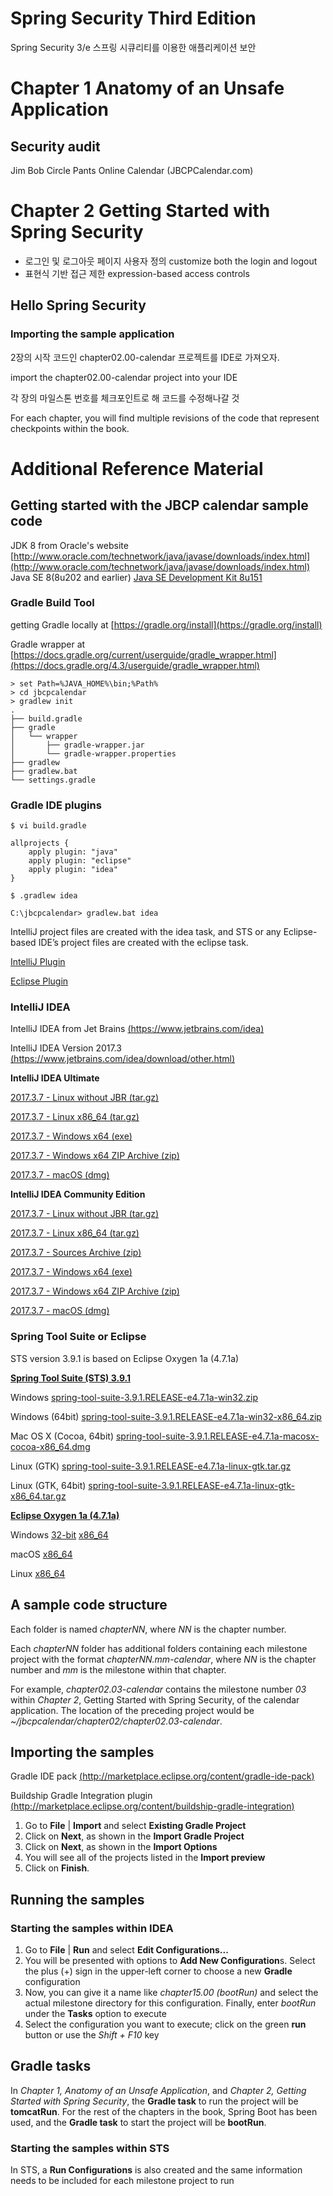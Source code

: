 # Spring Security Third Edition

Spring Security 3/e 스프링 시큐리티를 이용한 애플리케이션 보안

# Chapter 1 Anatomy of an Unsafe Application

## Security audit

Jim Bob Circle Pants Online Calendar (JBCPCalendar.com)


# Chapter 2 Getting Started with Spring Security

- 로그인 및 로그아웃 페이지 사용자 정의 customize both the login and logout
- 표현식 기반 접근 제한 expression-based access controls

## Hello Spring Security

### Importing the sample application

2장의 시작 코드인 chapter02.00-calendar 프로젝트를 IDE로 가져오자.

import the chapter02.00-calendar project into your IDE

각 장의 마일스톤 번호를 체크포인트로 해 코드를 수정해나갈 것

For each chapter, you will find multiple revisions of the code that represent checkpoints
within the book. 


# Additional Reference Material

## Getting started with the JBCP calendar sample code

JDK 8 from Oracle's website [http://www.oracle.com/technetwork/java/javase/downloads/index.html](http://www.oracle.com/technetwork/java/javase/downloads/index.html)
Java SE 8(8u202 and earlier) [Java SE Development Kit 8u151](https://www.oracle.com/java/technologies/javase/javase8-archive-downloads.html)

### Gradle Build Tool

getting Gradle locally at [https://gradle.org/install](https://gradle.org/install)

Gradle wrapper at [https://docs.gradle.org/current/userguide/gradle_wrapper.html](https://docs.gradle.org/4.3/userguide/gradle_wrapper.html)

```
> set Path=%JAVA_HOME%\bin;%Path%
> cd jbcpcalendar
> gradlew init
.
├── build.gradle
├── gradle
│   └── wrapper
│       ├── gradle-wrapper.jar
│       └── gradle-wrapper.properties
├── gradlew
├── gradlew.bat
└── settings.gradle
```

### Gradle IDE plugins
```
$ vi build.gradle

allprojects {
    apply plugin: "java"
    apply plugin: "eclipse"
    apply plugin: "idea"
}
```
```
$ .gradlew idea
```
```
C:\jbcpcalendar> gradlew.bat idea
```
IntelliJ project files are created with the idea task, and STS or any Eclipse-based IDE’s project files are created with the eclipse task.

[IntelliJ Plugin](https://docs.gradle.org/current/userguide/idea_plugin.html)

[Eclipse Plugin](https://docs.gradle.org/current/userguide/eclipse_plugin.html)


### IntelliJ IDEA

IntelliJ IDEA from Jet Brains [(https://www.jetbrains.com/idea)](https://www.jetbrains.com/idea)

IntelliJ IDEA Version 2017.3 [(https://www.jetbrains.com/idea/download/other.html)](https://www.jetbrains.com/idea/download/other.html)

**IntelliJ IDEA Ultimate**

[2017.3.7 - Linux without JBR (tar.gz)](https://download.jetbrains.com/idea/ideaIU-2017.3.7-no-jdk.tar.gz)

[2017.3.7 - Linux x86_64 (tar.gz)](https://download.jetbrains.com/idea/ideaIU-2017.3.7.tar.gz)

[2017.3.7 - Windows x64 (exe)](https://download.jetbrains.com/idea/ideaIU-2017.3.7.exe)

[2017.3.7 - Windows x64 ZIP Archive (zip)](https://download.jetbrains.com/idea/ideaIU-2017.3.7.win.zip)

[2017.3.7 - macOS (dmg)](https://download.jetbrains.com/idea/ideaIU-2017.3.7.dmg)

**IntelliJ IDEA Community Edition**

[2017.3.7 - Linux without JBR (tar.gz)](https://download.jetbrains.com/idea/ideaIC-2017.3.7-no-jdk.tar.gz)

[2017.3.7 - Linux x86_64 (tar.gz)](https://download.jetbrains.com/idea/ideaIC-2017.3.7.tar.gz)

[2017.3.7 - Sources Archive (zip)](https://github.com/JetBrains/intellij-community/archive/idea/173.4710.11.zip)

[2017.3.7 - Windows x64 (exe)](https://download.jetbrains.com/idea/ideaIC-2017.3.7.exe)

[2017.3.7 - Windows x64 ZIP Archive (zip)](https://download.jetbrains.com/idea/ideaIC-2017.3.7.win.zip)

[2017.3.7 - macOS (dmg)](https://download.jetbrains.com/idea/ideaIC-2017.3.7.dmg)


### Spring Tool Suite or Eclipse

STS version 3.9.1 is based on Eclipse Oxygen 1a (4.7.1a)

**[Spring Tool Suite (STS) 3.9.1](https://dist.springsource.com/release/STS/index.html)**

Windows [spring-tool-suite-3.9.1.RELEASE-e4.7.1a-win32.zip](https://dist.springsource.com/release/STS/3.9.1.RELEASE/dist/e4.7/spring-tool-suite-3.9.1.RELEASE-e4.7.1a-win32.zip)

Windows (64bit) [spring-tool-suite-3.9.1.RELEASE-e4.7.1a-win32-x86_64.zip](https://dist.springsource.com/release/STS/3.9.1.RELEASE/dist/e4.7/spring-tool-suite-3.9.1.RELEASE-e4.7.1a-win32-x86_64.zip)

Mac OS X (Cocoa, 64bit) [spring-tool-suite-3.9.1.RELEASE-e4.7.1a-macosx-cocoa-x86_64.dmg](https://dist.springsource.com/release/STS/3.9.1.RELEASE/dist/e4.7/spring-tool-suite-3.9.1.RELEASE-e4.7.1a-macosx-cocoa-x86_64.dmg)

Linux (GTK)  [spring-tool-suite-3.9.1.RELEASE-e4.7.1a-linux-gtk.tar.gz](https://dist.springsource.com/release/STS/3.9.1.RELEASE/dist/e4.7/spring-tool-suite-3.9.1.RELEASE-e4.7.1a-linux-gtk.tar.gz)

Linux (GTK, 64bit) [spring-tool-suite-3.9.1.RELEASE-e4.7.1a-linux-gtk-x86_64.tar.gz](https://dist.springsource.com/release/STS/3.9.1.RELEASE/dist/e4.7/spring-tool-suite-3.9.1.RELEASE-e4.7.1a-linux-gtk-x86_64.tar.gz)

**[Eclipse Oxygen 1a (4.7.1a)](https://www.eclipse.org/downloads/packages/release/oxygen/1a)**

Windows  [32-bit](https://www.eclipse.org/downloads/download.php?file=/technology/epp/downloads/release/oxygen/1a/eclipse-jee-oxygen-1a-win32.zip)  [x86_64](https://www.eclipse.org/downloads/download.php?file=/technology/epp/downloads/release/oxygen/1a/eclipse-jee-oxygen-1a-win32-x86_64.zip)

macOS  [x86_64](https://www.eclipse.org/downloads/download.php?file=/technology/epp/downloads/release/oxygen/1a/eclipse-jee-oxygen-1a-macosx-cocoa-x86_64.dmg)

Linux  [x86_64](https://www.eclipse.org/downloads/download.php?file=/technology/epp/downloads/release/oxygen/1a/eclipse-jee-oxygen-1a-linux-gtk-x86_64.tar.gz)


## A sample code structure

Each folder is named *chapterNN*, where *NN* is the chapter number.

Each *chapterNN* folder has additional folders containing each milestone project with the format *chapterNN.mm-calendar*, where *NN* is the chapter number and *mm* is the milestone within
that chapter.

For example, *chapter02.03-calendar* contains the milestone number *03* within *Chapter 2*, Getting Started with Spring Security, of the calendar application. The location of the preceding project would be *~/jbcpcalendar/chapter02/chapter02.03-calendar*.


## Importing the samples

Gradle IDE pack [(http://marketplace.eclipse.org/content/gradle-ide-pack)](http://marketplace.eclipse.org/content/gradle-ide-pack)

Buildship Gradle Integration plugin [(http://marketplace.eclipse.org/content/buildship-gradle-integration)](http://marketplace.eclipse.org/content/buildship-gradle-integration)

1. Go to **File** | **Import** and select **Existing Gradle Project**
2. Click on **Next**, as shown in the **Import Gradle Project**
3. Click on **Next**, as shown in the **Import Options**
4. You will see all of the projects listed in the **Import preview**
5. Click on **Finish**.


## Running the samples

### Starting the samples within IDEA

1. Go to **File** | **Run** and select **Edit Configurations...**
2. You will be presented with options to **Add New Configuration**s. Select the plus (+) sign in the upper-left corner to choose a new **Gradle** configuration
3. Now, you can give it a name like *chapter15.00 (bootRun)* and select the
actual milestone directory for this configuration. Finally, enter *bootRun* under
the **Tasks** option to execute
4. Select the configuration you want to execute; click on the green **run** button or use the *Shift + F10* key

## Gradle tasks

In *Chapter 1, Anatomy of an Unsafe Application*, and *Chapter 2, Getting Started with Spring Security*, the **Gradle task** to run the project will be **tomcatRun**. For the rest of the chapters in the book, Spring Boot has been used, and the **Gradle task** to start the project will be **bootRun**.

### Starting the samples within STS

In STS, a **Run Configurations** is also created and the same information needs to be included
for each milestone project to run

